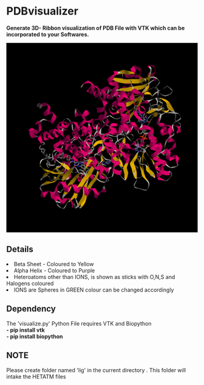 # PDBvisualizer
<b>Generate 3D- Ribbon visualization of PDB File with VTK which can be incorporated to your Softwares.</b>

<img src=".\protman.png">

## Details
<li>Beta Sheet - Coloured to Yellow</li>
<li>Alpha Helix - Coloured to Purple</li>
<li>Heteroatoms other than IONS, is shown as sticks with O,N,S and Halogens coloured</li>
<li>IONS are Spheres in GREEN colour can be changed accordingly</li>

## Dependency
The 'visualize.py' Python File requires VTK and Biopython <br>
<b>- pip install vtk</b><br>
<b>- pip install biopython</b>

## NOTE
Please create folder named 'lig' in the current directory . This folder will intake the HETATM files
